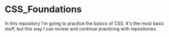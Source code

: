 # CSS_Foundations

In this repository I'm going to practice the basics of CSS. It's the most basic stuff, but this way I can review and continue practicing with repositories.
